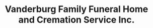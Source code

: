 ---
title: "Vanderburg Family Funeral Home and Cremation Service Inc."
url: /bethlehem/vanderburg-family-funeral-home-and-cremation-service-inc/
shop: funeral directors
---